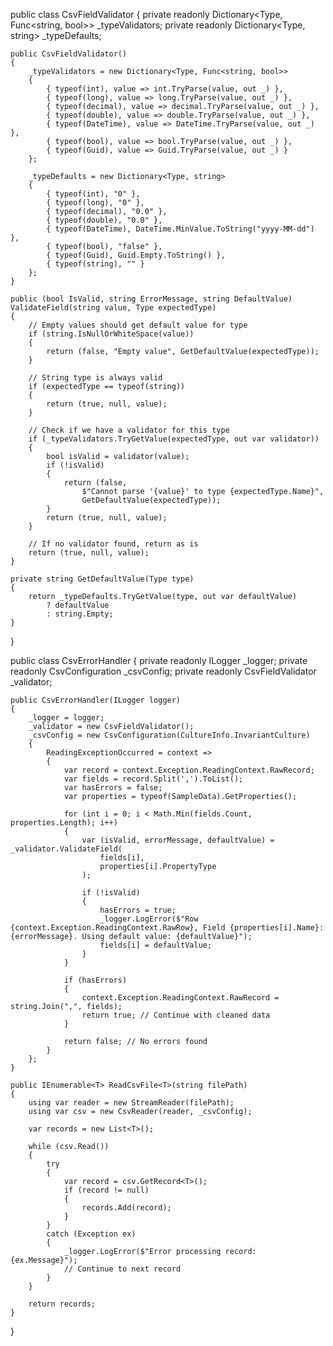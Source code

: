 public class CsvFieldValidator
{
    private readonly Dictionary<Type, Func<string, bool>> _typeValidators;
    private readonly Dictionary<Type, string> _typeDefaults;

    public CsvFieldValidator()
    {
        _typeValidators = new Dictionary<Type, Func<string, bool>>
        {
            { typeof(int), value => int.TryParse(value, out _) },
            { typeof(long), value => long.TryParse(value, out _) },
            { typeof(decimal), value => decimal.TryParse(value, out _) },
            { typeof(double), value => double.TryParse(value, out _) },
            { typeof(DateTime), value => DateTime.TryParse(value, out _) },
            { typeof(bool), value => bool.TryParse(value, out _) },
            { typeof(Guid), value => Guid.TryParse(value, out _) }
        };

        _typeDefaults = new Dictionary<Type, string>
        {
            { typeof(int), "0" },
            { typeof(long), "0" },
            { typeof(decimal), "0.0" },
            { typeof(double), "0.0" },
            { typeof(DateTime), DateTime.MinValue.ToString("yyyy-MM-dd") },
            { typeof(bool), "false" },
            { typeof(Guid), Guid.Empty.ToString() },
            { typeof(string), "" }
        };
    }

    public (bool IsValid, string ErrorMessage, string DefaultValue) ValidateField(string value, Type expectedType)
    {
        // Empty values should get default value for type
        if (string.IsNullOrWhiteSpace(value))
        {
            return (false, "Empty value", GetDefaultValue(expectedType));
        }

        // String type is always valid
        if (expectedType == typeof(string))
        {
            return (true, null, value);
        }

        // Check if we have a validator for this type
        if (_typeValidators.TryGetValue(expectedType, out var validator))
        {
            bool isValid = validator(value);
            if (!isValid)
            {
                return (false, 
                    $"Cannot parse '{value}' to type {expectedType.Name}", 
                    GetDefaultValue(expectedType));
            }
            return (true, null, value);
        }

        // If no validator found, return as is
        return (true, null, value);
    }

    private string GetDefaultValue(Type type)
    {
        return _typeDefaults.TryGetValue(type, out var defaultValue) 
            ? defaultValue 
            : string.Empty;
    }
}

public class CsvErrorHandler
{
    private readonly ILogger _logger;
    private readonly CsvConfiguration _csvConfig;
    private readonly CsvFieldValidator _validator;

    public CsvErrorHandler(ILogger logger)
    {
        _logger = logger;
        _validator = new CsvFieldValidator();
        _csvConfig = new CsvConfiguration(CultureInfo.InvariantCulture)
        {
            ReadingExceptionOccurred = context =>
            {
                var record = context.Exception.ReadingContext.RawRecord;
                var fields = record.Split(',').ToList();
                var hasErrors = false;
                var properties = typeof(SampleData).GetProperties();

                for (int i = 0; i < Math.Min(fields.Count, properties.Length); i++)
                {
                    var (isValid, errorMessage, defaultValue) = _validator.ValidateField(
                        fields[i], 
                        properties[i].PropertyType
                    );

                    if (!isValid)
                    {
                        hasErrors = true;
                        _logger.LogError($"Row {context.Exception.ReadingContext.RawRow}, Field {properties[i].Name}: {errorMessage}. Using default value: {defaultValue}");
                        fields[i] = defaultValue;
                    }
                }

                if (hasErrors)
                {
                    context.Exception.ReadingContext.RawRecord = string.Join(",", fields);
                    return true; // Continue with cleaned data
                }

                return false; // No errors found
            }
        };
    }

    public IEnumerable<T> ReadCsvFile<T>(string filePath)
    {
        using var reader = new StreamReader(filePath);
        using var csv = new CsvReader(reader, _csvConfig);
        
        var records = new List<T>();
        
        while (csv.Read())
        {
            try
            {
                var record = csv.GetRecord<T>();
                if (record != null)
                {
                    records.Add(record);
                }
            }
            catch (Exception ex)
            {
                _logger.LogError($"Error processing record: {ex.Message}");
                // Continue to next record
            }
        }
        
        return records;
    }
}